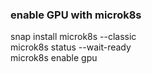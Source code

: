 ### enable GPU with microk8s

snap install microk8s --classic<br>
microk8s status --wait-ready<br>
microk8s enable gpu
